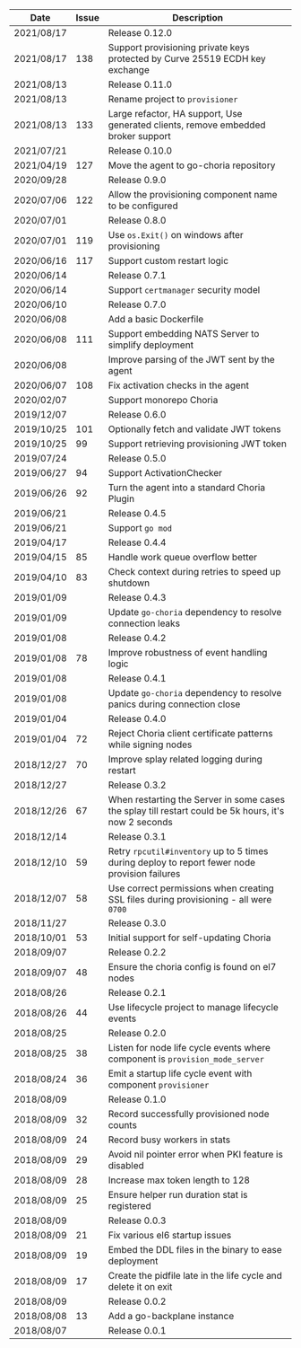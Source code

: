 |Date      |Issue |Description                                                                                              |
|----------|------|---------------------------------------------------------------------------------------------------------|
|2021/08/17|      |Release 0.12.0                                                                                           |
|2021/08/17|138   |Support provisioning private keys protected by Curve 25519 ECDH key exchange                             |
|2021/08/13|      |Release 0.11.0                                                                                           |
|2021/08/13|      |Rename project to `provisioner`                                                                          |
|2021/08/13|133   |Large refactor, HA support, Use generated clients, remove embedded broker support                        |
|2021/07/21|      |Release 0.10.0                                                                                           |
|2021/04/19|127   |Move the agent to go-choria repository                                                                   |
|2020/09/28|      |Release 0.9.0                                                                                            |
|2020/07/06|122   |Allow the provisioning component name to be configured                                                   |
|2020/07/01|      |Release 0.8.0                                                                                            |
|2020/07/01|119   |Use `os.Exit()` on windows after provisioning                                                            |
|2020/06/16|117   |Support custom restart logic                                                                             |
|2020/06/14|      |Release 0.7.1                                                                                            |
|2020/06/14|      |Support `certmanager` security model                                                                     |
|2020/06/10|      |Release 0.7.0                                                                                            |
|2020/06/08|      |Add a basic Dockerfile                                                                                   |
|2020/06/08|111   |Support embedding NATS Server to simplify deployment                                                     |
|2020/06/08|      |Improve parsing of the JWT sent by the agent                                                             |
|2020/06/07|108   |Fix activation checks in the agent                                                                       |
|2020/02/07|      |Support monorepo Choria                                                                                  |
|2019/12/07|      |Release 0.6.0                                                                                            |
|2019/10/25|101   |Optionally fetch and validate JWT tokens                                                                 |
|2019/10/25|99    |Support retrieving provisioning JWT token                                                                |
|2019/07/24|      |Release 0.5.0                                                                                            |
|2019/06/27|94    |Support ActivationChecker                                                                                |
|2019/06/26|92    |Turn the agent into a standard Choria Plugin                                                             |
|2019/06/21|      |Release 0.4.5                                                                                            |
|2019/06/21|      |Support `go mod`                                                                                         |
|2019/04/17|      |Release 0.4.4                                                                                            |
|2019/04/15|85    |Handle work queue overflow better                                                                        |
|2019/04/10|83    |Check context during retries to speed up shutdown                                                        |
|2019/01/09|      |Release 0.4.3                                                                                            |
|2019/01/09|      |Update `go-choria` dependency to resolve connection leaks                                                |
|2019/01/08|      |Release 0.4.2                                                                                            |
|2019/01/08|78    |Improve robustness of event handling logic                                                               |
|2019/01/08|      |Release 0.4.1                                                                                            |
|2019/01/08|      |Update `go-choria` dependency to resolve panics during connection close                                  |
|2019/01/04|      |Release 0.4.0                                                                                            |
|2019/01/04|72    |Reject Choria client certificate patterns while signing nodes                                            |
|2018/12/27|70    |Improve splay related logging during restart                                                             |
|2018/12/27|      |Release 0.3.2                                                                                            |
|2018/12/26|67    |When restarting the Server in some cases the splay till restart could be 5k hours, it's now 2 seconds    |
|2018/12/14|      |Release 0.3.1                                                                                            |
|2018/12/10|59    |Retry `rpcutil#inventory` up to 5 times during deploy to report fewer node provision failures            |
|2018/12/07|58    |Use correct permissions when creating SSL files during provisioning - all were `0700`                    |
|2018/11/27|      |Release 0.3.0                                                                                            |
|2018/10/01|53    |Initial support for self-updating Choria                                                                 |
|2018/09/07|      |Release 0.2.2                                                                                            |
|2018/09/07|48    |Ensure the choria config is found on el7 nodes                                                           |
|2018/08/26|      |Release 0.2.1                                                                                            |
|2018/08/26|44    |Use lifecycle project to manage lifecycle events                                                         |
|2018/08/25|      |Release 0.2.0                                                                                            |
|2018/08/25|38    |Listen for node life cycle events where component is `provision_mode_server`                             |
|2018/08/24|36    |Emit a startup life cycle event with component `provisioner`                                             |
|2018/08/09|      |Release 0.1.0                                                                                            |
|2018/08/09|32    |Record successfully provisioned node counts                                                              |
|2018/08/09|24    |Record busy workers in stats                                                                             |
|2018/08/09|29    |Avoid nil pointer error when PKI feature is disabled                                                     |
|2018/08/09|28    |Increase max token length to 128                                                                         |
|2018/08/09|25    |Ensure helper run duration stat is registered                                                            |
|2018/08/09|      |Release 0.0.3                                                                                            |
|2018/08/09|21    |Fix various el6 startup issues                                                                           |
|2018/08/09|19    |Embed the DDL files in the binary to ease deployment                                                     |
|2018/08/09|17    |Create the pidfile late in the life cycle and delete it on exit                                          |
|2018/08/09|      |Release 0.0.2                                                                                            |
|2018/08/08|13    |Add a go-backplane instance                                                                              |
|2018/08/07|      |Release 0.0.1                                                                                            |
